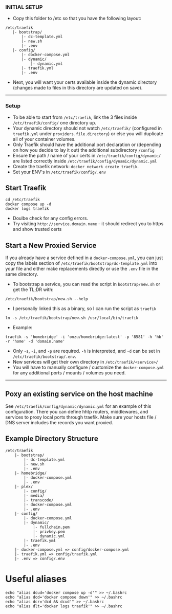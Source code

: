 ### INITIAL SETUP
 - Copy this folder to /etc so that you have the following layout:
 ```
 /etc/traefik 
    |- bootstrap/
        |- dc-template.yml
        |- new.sh
        |- .env
    |- config/
        |- docker-compose.yml 
        |- dynamic/
            |- dynamic.yml
        |- traefik.yml
        |- .env
```
- Next, you will want your certs available inside the dynamic directory (changes made to files in this directory are updated on save).

----

### Setup
- To be able to start from `/etc/traefik`, link the 3 files inside `/etc/traefik/config/` one directory up.
- Your dynamic directory should not watch `/etc/traefik/` (configured in `traefik.yml` under `providers.file.directory`) or else you will duplicate all of your container volumes.
- Only Traefik should have the additional port declaration or (depending on how you decide to lay it out) the additional subdirectory `/config`
- Ensure the path / name of your certs in `/etc/traefik/config/dynamic/` are listed correctly inside `/etc/traefik/config/dynamic/dynamic.yml`
- Create the traefik network: `docker network create traefik`.
- Set your ENV's in `/etc/traefik/config/.env`
## Start Traefik
```
cd /etc/traefik
docker compose up -d
docker logs traefik
```
- Doulbe check for any config errors.
- Try visiting `http://service.domain.name` - it should redirect you to https and show trusted certs
## Start a New Proxied Service
If you already have a service defined in a `docker-compose.yml`, you can just copy the labels section of `/etc/traefik/bootstrap/dc-template.yml` into your file and either make replacements directly or use the `.env` file in the same directory.
- To bootstrap a service, you can read the script in `bootstrap/new.sh` or get the TL;DR with:
```
/etc/traefik/bootstrap/new.sh --help
```
- I personally linked this as a binary, so I can run the script as `traefik`
```
ln -s /etc/traefik/bootstrap/new.sh /usr/local/bin/traefik
```
- Example:
```
traefik -s 'homebridge' -i 'onzu/homebridge:latest' -p '8581' -h 'hb' -r 'home' -d 'domain.name'
```
- Only `-s`, `-i`, and `-p` are required. `-h` is interpreted, and `-d` can be set in `/etc/traefik/bootstrap/.env`.
- New services will get their own directory in `/etc/traefik/<service>/`
- You will have to manually configure / customize the `docker-compose.yml` for any additional ports / mounts / volumes you need.

----
## Poxy an existing service on the host machine
See `/etc/traefik/config/dynamic/dynamic.yml` for an example of this configuration. There you can define hhtp routers, middlewares, and services to proxy local ports through traefik. Make sure your hosts file / DNS server includes the records you want proxied.

## Example Directory Structure
```
/etc/traefik 
    |- bootstrap/
        |- dc-template.yml
        |- new.sh
        |- .env
    |- homebridge/
        |- docker-compose.yml
        |- .env
    |- plex/
        |- config/
        |- media/
        |- transcode/
        |- docker-compose.yml
        |- .env
    |- config/
        |- docker-compose.yml 
        |- dynamic/
            |- fullchain.pem
            |- privkey.pem
            |- dynamic.yml
        |- traefik.yml
        |- .env
    |- docker-compose.yml => config/docker-compose.yml
    |- traefik.yml => config/traefik.yml
    |- .env => config/.env
```
# Useful aliases
```
echo "alias dcud='docker compose up -d'" >> ~/.bashrc
echo "alias dcd='docker compose down'" >> ~/.bashrc
echo "alias dcr='dcd && dcud'" >> ~/.bashrc
echo "alias dlt='docker logs traefik'" >> ~/.bashrc
```
